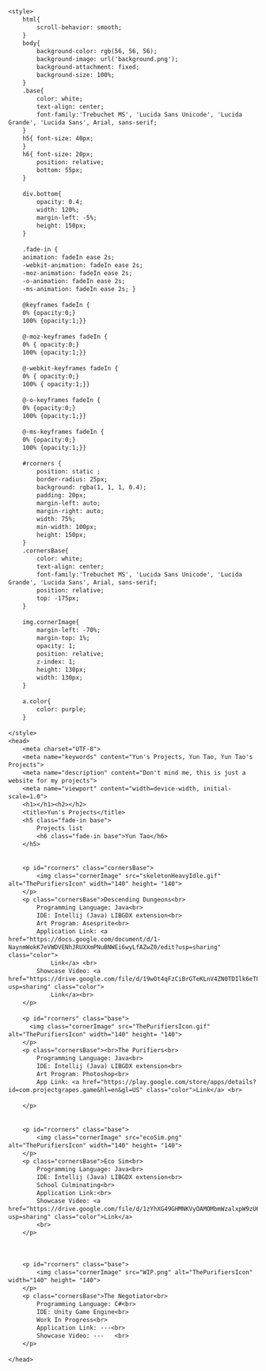 <html>
    
    <style>
        html{
            scroll-behavior: smooth;
        }
        body{
            background-color: rgb(56, 56, 56);
            background-image: url('background.png');
            background-attachment: fixed;
            background-size: 100%;
        }
        .base{
            color: white;
            text-align: center;
            font-family:'Trebuchet MS', 'Lucida Sans Unicode', 'Lucida Grande', 'Lucida Sans', Arial, sans-serif;
        }
        h5{ font-size: 40px;
        }
        h6{ font-size: 20px;
            position: relative;
            bottom: 55px;
        }

        div.bottom{
            opacity: 0.4;
            width: 120%;
            margin-left: -5%;
            height: 150px;
        }

        .fade-in {
        animation: fadeIn ease 2s;
        -webkit-animation: fadeIn ease 2s;
        -moz-animation: fadeIn ease 2s;
        -o-animation: fadeIn ease 2s;
        -ms-animation: fadeIn ease 2s; }
        
        @keyframes fadeIn {
        0% {opacity:0;}
        100% {opacity:1;}}

        @-moz-keyframes fadeIn {
        0% { opacity:0;}
        100% {opacity:1;}}

        @-webkit-keyframes fadeIn {
        0% { opacity:0;}
        100% { opacity:1;}}

        @-o-keyframes fadeIn {
        0% {opacity:0;}
        100% {opacity:1;}}

        @-ms-keyframes fadeIn {
        0% {opacity:0;}
        100% {opacity:1;}}

        #rcorners {
            position: static ;
            border-radius: 25px;
            background: rgba(1, 1, 1, 0.4);
            padding: 20px;
            margin-left: auto;
            margin-right: auto;
            width: 75%;
            min-width: 100px;
            height: 150px;
        }
        .cornersBase{
            color: white;
            text-align: center;
            font-family:'Trebuchet MS', 'Lucida Sans Unicode', 'Lucida Grande', 'Lucida Sans', Arial, sans-serif;
            position: relative;
            top: -175px;
        }

        img.cornerImage{
            margin-left: -70%;
            margin-top: 1%;
            opacity: 1;
            position: relative;
            z-index: 1;
            height: 130px;
            width: 130px;
        }   

        a.color{
            color: purple;
        }

    </style>
    <head>
        <meta charset="UTF-8">
        <meta name="keywords" content="Yun's Projects, Yun Tao, Yun Tao's Projects">
        <meta name="description" content="Don't mind me, this is just a website for my projects">
        <meta name="viewport" content="width=device-width, initial-scale=1.0">
        <h1></h1><h2></h2>
        <title>Yun's Projects</title>
        <h5 class="fade-in base">
            Projects list
            <h6 class="fade-in base">Yun Tao</h6> 
        </h5>


        <p id="rcorners" class="cornersBase">
            <img class="cornerImage" src="skeletonHeavyIdle.gif" alt="ThePurifiersIcon" width="140" height= "140">
        </p>  
        <p class="cornersBase">Descending Dungeons<br>
            Programming Language: Java<br>
            IDE: Intellij (Java) LIBGDX extension<br>
            Art Program: Asesprite<br>
            Application Link: <a href="https://docs.google.com/document/d/1-NaynmWokK7eVWDVENhJRUXXmPNuBNWEi6wyLfAZwZ0/edit?usp=sharing" class="color">
                Link</a> <br>
            Showcase Video: <a href="https://drive.google.com/file/d/19wOt4qFzCiBrGTeKLnV4ZN0TDIlk6eTQ/view?usp=sharing" class="color">
                Link</a><br>
        </p>

        <p id="rcorners" class="base">
          <img class="cornerImage" src="ThePurifiersIcon.gif" alt="ThePurifiersIcon" width="140" height= "140">  
        </p>
        <p class="cornersBase"><br>The Purifiers<br>
            Programming Language: Java<br>
            IDE: Intellij (Java) LIBGDX extension<br>
            Art Program: Photoshop<br>
            App Link: <a href="https://play.google.com/store/apps/details?id=com.projectgrapes.game&hl=en&gl=US" class="color">Link</a> <br>
            
        </p>


        <p id="rcorners" class="base">
            <img class="cornerImage" src="ecoSim.png" alt="ThePurifiersIcon" width="140" height= "140">  
        </p>  
        <p class="cornersBase">Eco Sim<br>
            Programming Language: Java<br>
            IDE: Intellij (Java) LIBGDX extension<br>
            School Culminating<br>
            Application Link:<br>
            Showcase Video: <a href="https://drive.google.com/file/d/1zYhXG49GHMNKVyOAMOMbmWzalxpW9zU6/view?usp=sharing" class="color">Link</a>
            <br>
        </p>



        <p id="rcorners" class="base">
            <img class="cornerImage" src="WIP.png" alt="ThePurifiersIcon" width="140" height= "140">  
        </p>  
        <p class="cornersBase">The Negotiator<br>
            Programming Language: C#<br>
            IDE: Unity Game Engine<br>
            Work In Progress<br>
            Application Link: ---<br>
            Showcase Video: ---   <br>
        </p>

    </head>

    

</html>
